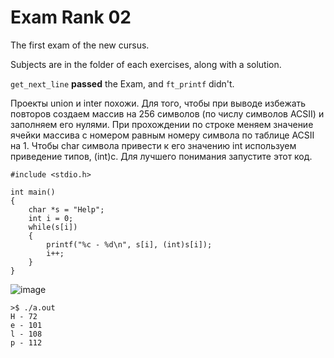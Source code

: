 # Exam Rank 02
The first exam of the new cursus.

Subjects are in the folder of each exercises, along with a solution.

``get_next_line`` **passed** the Exam, and ``ft_printf`` didn't.

Проекты union и inter похожи.
Для того, чтобы при выводе избежать повторов создаем массив на 256 символов (по числу символов ACSII) и заполняем его нулями. При прохождении по строке меняем значение ячейки массива с номером равным номеру символа по таблице ACSII на 1. Чтобы char символа привести к его значению int используем приведение типов, (int)c.
Для лучшего понимания запустите этот код.

	#include <stdio.h>
	
	int main()
	{
		char *s = "Help";
		int i = 0;
		while(s[i])
		{
			printf("%c - %d\n", s[i], (int)s[i]);
			i++;
		}
	}

![image](https://user-images.githubusercontent.com/58044383/144717745-4c40df85-9587-46ce-a3e9-ab3f956d1827.png)

	>$ ./a.out 
	H - 72
	e - 101
	l - 108
	p - 112
